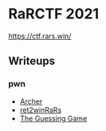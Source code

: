 # RaRCTF 2021

https://ctf.rars.win/

## Writeups

### pwn

 - [Archer](./pwn/Archer)
 - [ret2winRaRs](./pwn/ret2winrars)
 - [The Guessing Game](./pwn/the-guessing-game)

